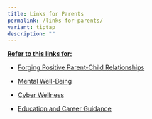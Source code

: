 ```yaml
---
title: Links for Parents
permalink: /links-for-parents/
variant: tiptap
description: ""
---
```

<p><strong><u>Refer to this links for:</u></strong>
</p>
<ul data-tight="true" class="tight">
<li>
<p><a href="https://www.moe.gov.sg/education-in-sg/our-programmes/social-and-emotional-learning/sel-resources-for-parents" rel="noopener noreferrer nofollow" target="_blank">Forging Positive Parent-Child Relationships</a>
</p>
</li>
<li>
<p><a href="https://www.moe.gov.sg/education-in-sg/our-programmes/social-and-emotional-learning/sel-resources-for-parents" rel="noopener noreferrer nofollow" target="_blank">Mental Well-Being</a>
</p>
</li>
<li>
<p><a href="https://www.moe.gov.sg/-/media/files/parent-kit/cyber-wellness-for-your-child.pdf" rel="noopener noreferrer nofollow" target="_blank">Cyber Wellness</a>
</p>
</li>
<li>
<p><a href="https://www.moe.gov.sg/-/media/files/programmes/myskillsfuture-student-portal-brochure-digital.pdf" rel="noopener noreferrer nofollow" target="_blank">Education and Career Guidance</a>
</p>
</li>
</ul>
<p></p>